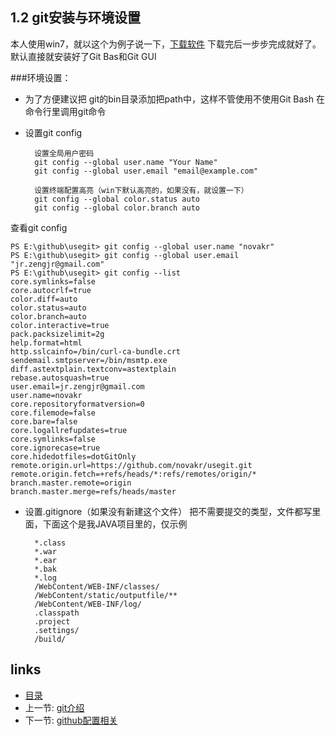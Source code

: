 ## 1.2 git安装与环境设置

本人使用win7，就以这个为例子说一下，[下载软件](http://msysgit.github.io/) 下载完后一步步完成就好了。默认直接就安装好了Git Bas和Git GUI  

###环境设置：

* 为了方便建议把 git的bin目录添加把path中，这样不管使用不使用Git Bash 在命令行里调用git命令

* 设置git config

		设置全局用户密码  
		git config --global user.name "Your Name"  
		git config --global user.email "email@example.com"  

		设置终端配置高亮（win下默认高亮的，如果没有，就设置一下） 
		git config --global color.status auto  
		git config --global color.branch auto

查看git config

	PS E:\github\usegit> git config --global user.name "novakr"
	PS E:\github\usegit> git config --global user.email "jr.zengjr@gmail.com"
	PS E:\github\usegit> git config --list
	core.symlinks=false
	core.autocrlf=true
	color.diff=auto
	color.status=auto
	color.branch=auto
	color.interactive=true
	pack.packsizelimit=2g
	help.format=html
	http.sslcainfo=/bin/curl-ca-bundle.crt
	sendemail.smtpserver=/bin/msmtp.exe
	diff.astextplain.textconv=astextplain
	rebase.autosquash=true
	user.email=jr.zengjr@gmail.com
	user.name=novakr
	core.repositoryformatversion=0
	core.filemode=false
	core.bare=false
	core.logallrefupdates=true
	core.symlinks=false
	core.ignorecase=true
	core.hidedotfiles=dotGitOnly
	remote.origin.url=https://github.com/novakr/usegit.git
	remote.origin.fetch=+refs/heads/*:refs/remotes/origin/*
	branch.master.remote=origin
	branch.master.merge=refs/heads/master	
 
* 设置.gitignore（如果没有新建这个文件） 把不需要提交的类型，文件都写里面，下面这个是我JAVA项目里的，仅示例
	
		*.class
		*.war
		*.ear
		*.bak
		*.log
		/WebContent/WEB-INF/classes/
		/WebContent/static/outputfile/**
		/WebContent/WEB-INF/log/
		.classpath
		.project
		.settings/
		/build/
## links
  * [目录](<preface.md>)
  * 上一节: [git介绍](01.0.md)
  * 下一节: [github配置相关](01.2.md)